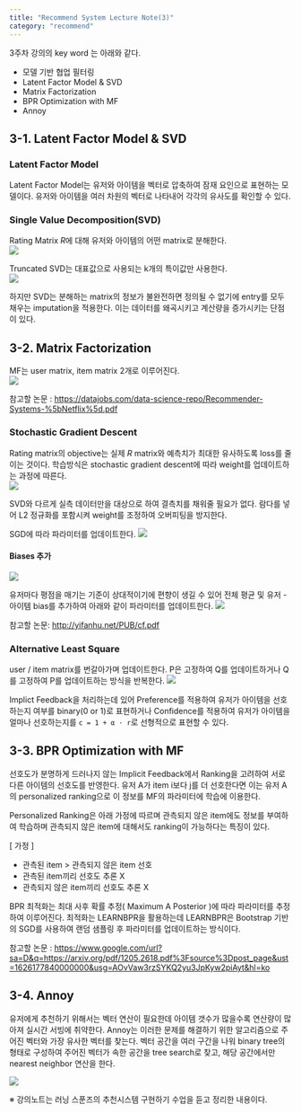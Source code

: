 ```yaml
---
title: "Recommend System Lecture Note(3)"
category: "recommend"
---
```

3주차 강의의 key word 는 아래와 같다. 
- 모델 기반 협업 필터링
- Latent Factor Model & SVD
- Matrix Factorization
- BPR Optimization with MF
- Annoy

## 3-1. Latent Factor Model & SVD

### Latent Factor Model
Latent Factor Model는 유저와 아이템을 벡터로 압축하여 잠재 요인으로 표현하는 모델이다. 유저와 아이템을 여러 차원의 벡터로 나타내어 각각의 유사도를 확인할 수 있다. 

### Single Value Decomposition(SVD)

Rating Matrix *R*에 대해 유저와 아이템의 어떤 matrix로 분해한다.  
![](https://oopy.lazyrockets.com/api/v2/notion/image?src=https%3A%2F%2Fs3-us-west-2.amazonaws.com%2Fsecure.notion-static.com%2Fcb22c772-b4b7-4078-acb1-8761c486a4bc%2FUntitled.png&blockId=a8bfc1be-82df-40f1-814a-53b82ab0611f
)

Truncated SVD는 대표값으로 사용되는 k개의 특이값만 사용한다.    
![](https://www.researchgate.net/publication/323907837/figure/fig2/AS:606612796473344@1521639169497/Schematic-representation-for-singular-value-decomposition-SVD-analysis.png)

하지만 SVD는 분해하는 matrix의 정보가 불완전하면 정의될 수 없기에 entry를 모두 채우는 imputation을 적용한다. 이는 데이터를 왜곡시키고 계산량을 증가시키는 단점이 있다.

## 3-2. Matrix Factorization
MF는 user matrix, item matrix 2개로 이루어진다.  
![](https://miro.medium.com/max/5130/1*b4M7o7W8bfRRxdMxtFoVBQ.png)

참고할 논문 : https://datajobs.com/data-science-repo/Recommender-Systems-%5bNetflix%5d.pdf

### Stochastic Gradient Descent

Rating matrix의 objective는 실제 *R* matrix와 예측치가 최대한 유사하도록 loss를 줄이는 것이다. 학습방식은 stochastic gradient descent에 따라 weight를 업데이트하는 과정에 따른다.   
![](https://miro.medium.com/max/1400/0*1SFw18gXgdSRsa8N)

SVD와 다르게 실측 데이터만을 대상으로 하여 결측치를 채워줄 필요가 없다. 람다를 넣어 L2 정규화를 포함시켜 weight를 조정하여 오버피팅을 방지한다.

SGD에 따라 파라미터를 업데이트한다. 
![](https://i.ibb.co/QCgV5Ys/svd-sgd.png)

#### Biases 추가
![](https://dnddnjs.github.io/assets/img/Untitled-8de4c4ed-58da-42c3-9728-a870d16ec871.png)

유저마다 평점을 매기는 기준이 상대적이기에 편향이 생길 수 있어 전체 평균 및 유저 - 아이템 bias를 추가하여 아래와 같이 파라미터를 업데이트한다.
![](https://i.ibb.co/QCgV5Ys/svd-sgd.png)

참고할 논문: http://yifanhu.net/PUB/cf.pdf

### Alternative Least Square
user / item matrix를 번갈아가며 업데이트한다. P은 고정하여 Q를 업데이트하거나 Q를 고정하여 P를 업데이트하는 방식을 반복한다. 
![](https://i.ibb.co/Csh6Yb0/2021-06-25-10-50-03.png)

Implict Feedback을 처리하는데 있어 Preference를 적용하여 유저가 아이템을 선호하는지 여부를 binary(0 or 1)로 표현하거나 Confidence를 적용하여 유저가 아이템을 얼마나 선호하는지를 `c = 1 + α ⋅ r`로 선형적으로 표현할 수 있다. 

## 3-3. BPR Optimization with MF

선호도가 분명하게 드러나지 않는 Implicit Feedback에서 Ranking을 고려하여 서로 다른 아이템의 선호도를 반영한다. 유저 A가 item i보다 j를 더 선호한다면 이는 유저 A의 personalized ranking으로 이 정보를 MF의 파라미터에 학습에 이용한다. 

Personalized Ranking은 아래 가정에 따르며 관측되지 않은 item에도 정보를 부여하여 학습하며 관측되지 않은 item에 대해서도 ranking이 가능하다는 특징이 있다. 

[ 가정 ]  
- 관측된 item > 관측되지 않은 item 선호
- 관측된 item끼리 선호도 추론 X
- 관측되지 않은 item끼리 선호도 추론 X

BPR 최적화는 최대 사후 확률 추정( Maximum A Posterior )에 따라 파라미터를 추정하여 이루어진다. 최적화는 LEARNBPR을 활용하는데 LEARNBPR은 Bootstrap 기반의 SGD를 사용하여 랜덤 샘플링 후 파라미터를 업데이트하는 방식이다.  

참고할 논문 : https://www.google.com/url?sa=D&q=https://arxiv.org/pdf/1205.2618.pdf%3Fsource%3Dpost_page&ust=1626177840000000&usg=AOvVaw3rzSYKQ2yu3JpKyw2piAyt&hl=ko

## 3-4. Annoy
유저에게 추천하기 위해서는 벡터 연산이 필요한데 아이템 갯수가 많을수록 연산량이 많아져 실시간 서빙에 취약한다. Annoy는 이러한 문제를 해결하기 위한 알고리즘으로 주어진 벡터와 가장 유사한 벡터를 찾는다. 벡터 공간을 여러 구간을 나워 binary tree의 형태로 구성하여 주어진 벡터가 속한 공간을 tree search로 찾고, 해당 공간에서만 nearest neighbor 연산을 한다. 

![](https://image.slidesharecdn.com/annpresentation-150925020250-lva1-app6891/95/approximate-nearest-neighbor-methods-and-vector-models-nyc-ml-meetup-39-638.jpg?cb=1445710532)



※ 강의노트는 러닝 스푼즈의 추천시스템 구현하기 수업을 듣고 정리한 내용이다. 